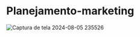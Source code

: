 # Planejamento-marketing


![Captura de tela 2024-08-05 235526](https://github.com/user-attachments/assets/7c557411-93f4-4baf-8a4d-ad1d9b5bb73d)
